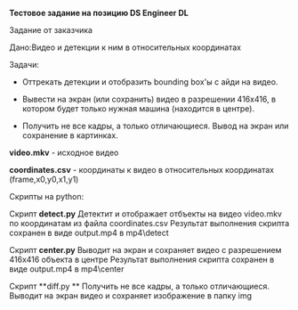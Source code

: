 **Тестовое задание на позицию DS Engineer DL**

Задание от заказчика 

Дано:Видео и детекции к ним в относительных координатах


Задачи:

 - Оттрекать детекции и отобразить bounding box'ы с айди на видео.

 - Вывести на экран (или сохранить) видео в разрешении 416x416, в котором будет только нужная машина (находится в центре).

 - Получить не все кадры, а только отличающиеся. Вывод на экран или сохранение в картинках.


**video.mkv** - исходное видео

**coordinates.csv** - координаты к видео в относительных координатах (frame,x0,y0,x1,y1) 

Скрипты на python:

Скрипт **detect.py**
Детектит и отображает отбъекты на видео video.mkv по координатам из файла coordinates.csv
Результат выполнения скрипта сохранен в виде output.mp4 в mp4\detect

Скрипт **center.py**
Выводит на экран и сохраняет видео с разрешением 416x416 объекта в центре
Результат выполнения скрипта сохранен в виде output.mp4 в mp4\center

Скрипт **diff.py **
Получить не все кадры, а только отличающиеся. Выводит на экран видео и сохраняет изображение в папку img

